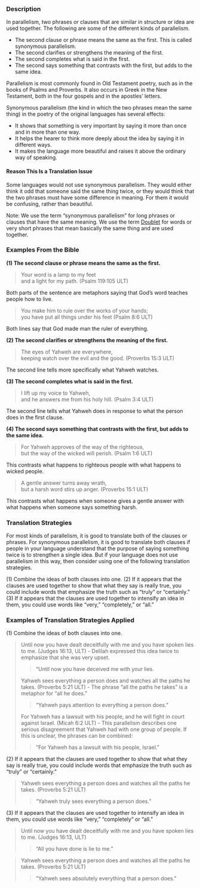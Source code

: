 
### Description

In parallelism, two phrases or clauses that are similar in structure or idea are used together. The following are some of the different kinds of parallelism.

*   The second clause or phrase means the same as the first. This is called synonymous parallelism.
*   The second clarifies or strengthens the meaning of the first.
*   The second completes what is said in the first.
*   The second says something that contrasts with the first, but adds to the same idea.

Parallelism is most commonly found in Old Testament poetry, such as in the books of Psalms and Proverbs.  It also occurs in Greek in the New Testament, both in the four gospels and in the apostles’ letters.

Synonymous parallelism (the kind in which the two phrases mean the same thing) in the poetry of the original languages has several effects:

*   It shows that something is very important by saying it more than once and in more than one way.
*   It helps the hearer to think more deeply about the idea by saying it in different ways.
*   It makes the language more beautiful and raises it above the ordinary way of speaking.

#### Reason This Is a Translation Issue

Some languages would not use synonymous parallelism. They would either think it odd that someone said the same thing twice, or they would think that the two phrases must have some difference in meaning. For them it would be confusing, rather than beautiful.

Note: We use the term “synonymous parallelism” for long phrases or clauses that have the same meaning. We use the term [Doublet](../figs-doublet/01.md) for words or very short phrases that mean basically the same thing and are used together.

### Examples From the Bible

**(1) The second clause or phrase means the same as the first.**

> Your word is a lamp to my feet  
> and a light for my path. (Psalm 119:105 ULT)

Both parts of the sentence are metaphors saying that God’s word teaches people how to live.

> You make him to rule over the works of your hands;  
> you have put all things under his feet (Psalm 8:6 ULT)

Both lines say that God made man the ruler of everything.

**(2) The second clarifies or strengthens the meaning of the first.**

> The eyes of Yahweh are everywhere,  
> keeping watch over the evil and the good. (Proverbs 15:3 ULT)

The second line tells more specifically what Yahweh watches.

**(3) The second completes what is said in the first.**

> I lift up my voice to Yahweh,  
> and he answers me from his holy hill. (Psalm 3:4 ULT)

The second line tells what Yahweh does in response to what the person does in the first clause.

**(4) The second says something that contrasts with the first, but adds to the same idea.**

> For Yahweh approves of the way of the righteous,  
> but the way of the wicked will perish. (Psalm 1:6 ULT)

This contrasts what happens to righteous people with what happens to wicked people.

> A gentle answer turns away wrath,  
> but a harsh word stirs up anger. (Proverbs 15:1 ULT)

This contrasts what happens when someone gives a gentle answer with what happens when someone says something harsh.

### Translation Strategies

For most kinds of parallelism, it is good to translate both of the clauses or phrases. For synonymous parallelism, it is good to translate both clauses if people in your language understand that the purpose of saying something twice is to strengthen a single idea. But if your language does not use parallelism in this way, then consider using one of the following translation strategies.

(1) Combine the ideas of both clauses into one.
(2) If it appears that the clauses are used together to show that what they say is really true, you could include words that emphasize the truth such as “truly” or “certainly.”
(3) If it appears that the clauses are used together to intensify an idea in them, you could use words like “very,” “completely,” or “all.”

### Examples of Translation Strategies Applied

(1) Combine the ideas of both clauses into one.

> Until now you have dealt deceitfully with me and you have spoken lies to me. (Judges 16:13, ULT) - Delilah expressed this idea twice to emphasize that she was very upset.
> > “Until now you have deceived me with your lies.
> 
> Yahweh sees everything a person does and watches all the paths he takes. (Proverbs 5:21 ULT) - The phrase “all the paths he takes” is a metaphor for “all he does.”
> 
> > “Yahweh pays attention to everything a person does.”
> 
> For Yahweh has a lawsuit with his people, and he will fight in court against Israel. (Micah 6:2 ULT) - This parallelism describes one serious disagreement that Yahweh had with one group of people. If this is unclear, the phrases can be combined:
> > “For Yahweh has a lawsuit with his people, Israel.”

(2) If it appears that the clauses are used together to show that what they say is really true, you could include words that emphasize the truth such as “truly” or “certainly.”

> Yahweh sees everything a person does and watches all the paths he takes. (Proverbs 5:21 ULT)
> > “Yahweh truly sees everything a person does.”

(3) If it appears that the clauses are used together to intensify an idea in them, you could use words like “very,” “completely” or “all.”

> Until now you have dealt deceitfully with me and you have spoken lies to me. (Judges 16:13, ULT) 
> > “All you have done is lie to me.”   
    
> Yahweh sees everything a person does and watches all the paths he takes. (Proverbs 5:21 ULT) 
> > “Yahweh sees absolutely everything that a person does.”